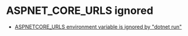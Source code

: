 # ASPNET_CORE_URLS ignored

- [ASPNETCORE_URLS environment variable is ignored by "dotnet run"](https://stackoverflow.com/questions/33911316/entity-framework-core-how-to-check-if-database-exists)